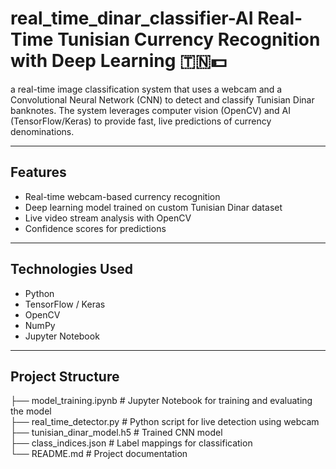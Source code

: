 # real_time_dinar_classifier-AI Real-Time Tunisian Currency Recognition with Deep Learning 🇹🇳💵

a real-time image classification system that uses a webcam and a Convolutional Neural Network (CNN) to detect and classify Tunisian Dinar banknotes. The system leverages computer vision (OpenCV) and AI (TensorFlow/Keras) to provide fast, live predictions of currency denominations.

---

## Features
- Real-time webcam-based currency recognition
- Deep learning model trained on custom Tunisian Dinar dataset
- Live video stream analysis with OpenCV
- Confidence scores for predictions

---

## Technologies Used
- Python
- TensorFlow / Keras
- OpenCV
- NumPy
- Jupyter Notebook

---
## Project Structure  
├── model_training.ipynb # Jupyter Notebook for training and evaluating the model  
├── real_time_detector.py # Python script for live detection using webcam  
├── tunisian_dinar_model.h5 # Trained CNN model  
├── class_indices.json # Label mappings for classification  
└── README.md # Project documentation  
